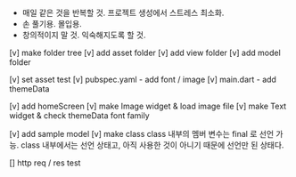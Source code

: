 #
- 매일 같은 것을 반복할 것. 프로젝트 생성에서 스트레스 최소화.
- 손 풀기용. 몰입용.
- 창의적이지 말 것. 익숙해지도록 할 것.

[v] make folder tree 
    [v] add asset folder
    [v] add view folder
    [v] add model folder

[v] set asset test
    [v] pubspec.yaml - add font / image 
    [v] main.dart - add themeData
 
[v] add homeScreen
    [v] make Image widget & load image file
    [v] make Text widget & check themeData font family

[v] add sample model
    [v] make class 
        class 내부의 멤버 변수는 final 로 선언 가능.
        class 내부에서는 선언 상태고, 아직 사용한 것이 아니기 때문에 선언만 된 상태다.
        

[] http req / res test